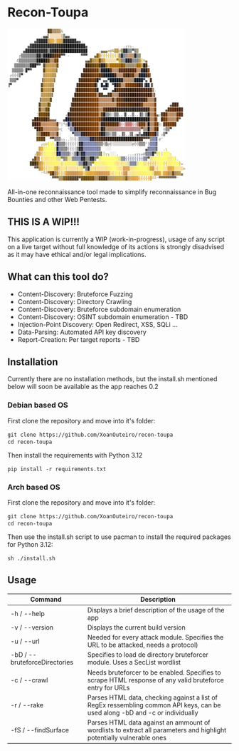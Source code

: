 # Recon-Toupa

![Resetti Logo](./images/resetti_logo.png)

All-in-one reconnaissance tool made to simplify reconnaissance in Bug Bounties and other Web Pentests.

## THIS IS A WIP!!!

This application is currently a WIP (work-in-progress), usage of any script on a live target without full knowledge of its actions is strongly disadvised as it may have ethical and/or legal implications.

## What can this tool do?

- Content-Discovery: Bruteforce Fuzzing
- Content-Discovery: Directory Crawling
- Content-Discovery: Bruteforce subdomain enumeration
- Content-Discovery: OSINT subdomain enumeration - TBD
- Injection-Point Discovery: Open Redirect, XSS, SQLi ...
- Data-Parsing: Automated API key discovery
- Report-Creation: Per target reports - TBD

## Installation

Currently there are no installation methods, but the install.sh mentioned below will soon be available as the app reaches 0.2

### Debian based OS

First clone the repository and move into it's folder:
``` shell
git clone https://github.com/XoanOuteiro/recon-toupa
cd recon-toupa
```
Then install the requirements with Python 3.12
``` shell
pip install -r requirements.txt
```

### Arch based OS
First clone the repository and move into it's folder:
``` shell
git clone https://github.com/XoanOuteiro/recon-toupa
cd recon-toupa
```
Then use the install.sh script to use pacman to install the required packages for Python 3.12:
``` shell
sh ./install.sh
```

## Usage

| Command | Description |
| --- | --- |
| -h / --help | Displays a brief description of the usage of the app |
| -v / --version | Displays the current build version |
| -u / --url | Needed for every attack module. Specifies the URL to be attacked, needs a protocol) |
| -bD / --bruteforceDirectories | Specifies to load de directory bruteforcer module. Uses a SecList wordlist |
| -c / --crawl | Needs bruteforcer to be enabled. Specifies to scrape HTML response of any valid bruteforce entry for URLs |
| -r / --rake | Parses HTML data, checking against a list of RegEx ressembling common API keys, can be used along -bD and -c or individually |
| -fS / --findSurface | Parses HTML data against an ammount of wordlists to extract all parameters and highlight potentially vulnerable ones |


